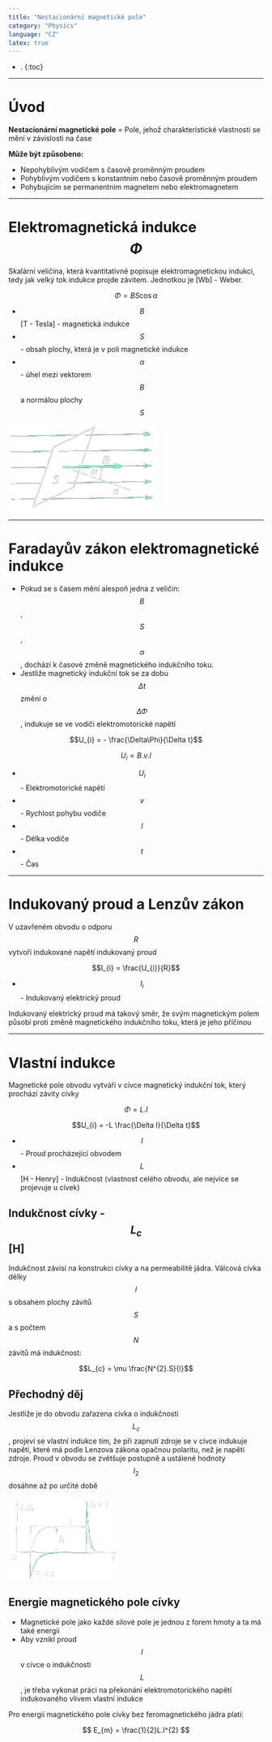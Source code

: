 ```yaml
---
title: "Nestacionární magnetické pole"
category: "Physics"
language: "CZ"
latex: true
---
```


- .
{:toc}
---

# Úvod

**Nestacionární magnetické pole** = Pole, jehož charakteristické vlastnosti se mění v závislosti na čase

**Může být způsobeno:**

- Nepohyblivým vodičem s časově proměnným proudem
- Pohyblivým vodičem s konstantním nebo časově proměnným proudem
- Pohybujícím se permanentním magnetem nebo elektromagnetem

---

# Elektromagnetická indukce $$\Phi$$
Skalární veličina, která kvantitativně popisuje elektromagnetickou indukci, tedy jak velký tok indukce projde závitem. Jednotkou je [Wb] - Weber.

$$ \Phi = BS\cos\alpha $$

- $$B$$ [T - Tesla] - magnetická indukce
- $$S$$ - obsah plochy, která je v poli magnetické indukce
- $$\alpha$$ - úhel mezi vektorem $$B$$ a normálou plochy $$S$$

![Tok magnetické indukce](/assets/img/physics/nestacionarni-magneticke-pole/tok-magneticke-indukce.png)

---

# Faradayův zákon elektromagnetické indukce
- Pokud se s časem mění alespoň jedna z veličin: $$B$$, $$S$$, $$\alpha$$, dochází k časové změně magnetického indukčního toku.
- Jestliže magnetický indukční tok se za dobu $$\Delta t$$ změní o $$\Delta\Phi$$, indukuje se ve vodiči elektromotorické napětí

$$U_{i} = - \frac{\Delta\Phi}{\Delta t}$$

$$U_{i} = B.v.l$$

- $$U_{i}$$ - Elektromotorické napětí
- $$v$$ - Rychlost pohybu vodiče
- $$l$$ - Délka vodiče
- $$t$$ - Čas

---

# Indukovaný proud a Lenzův zákon
V uzavřeném obvodu o odporu $$R$$ vytvoří indukované napětí indukovaný proud

$$I_{i} = \frac{U_{i}}{R}$$

- $$I_{i}$$ - Indukovaný elektrický proud

Indukovaný elektrický proud má takový směr, že svým magnetickým polem působí proti změně magnetického indukčního toku, která je jeho příčinou 

---

# Vlastní indukce
Magnetické pole obvodu vytváří v cívce magnetický indukční tok, který prochází závity cívky

$$\Phi = L.I$$

$$U_{i} = -L \frac{\Delta I}{\Delta t}$$

- $$I$$ - Proud procházející obvodem
- $$L$$ [H - Henry] - Indukčnost (vlastnost celého obvodu, ale nejvíce se projevuje u cívek)

## Indukčnost cívky - $$L_{c}$$ [H]
Indukčnost závisí na konstrukci cívky a na permeabilitě jádra. Válcová cívka délky $$l$$ s obsahem plochy závitů $$S$$ a s počtem $$N$$ závitů má indukčnost:

$$L_{c} = \mu \frac{N^{2}.S}{l}$$

## Přechodný děj
Jestliže je do obvodu zařazena cívka o indukčnosti $$L_{c}$$, projeví se vlastní indukce tím, že při zapnutí zdroje se v cívce indukuje napětí, které má podle Lenzova zákona opačnou polaritu, než je napětí zdroje. Proud v obvodu se zvětšuje postupně a ustálené hodnoty $$I_{2}$$ dosáhne až po určité době

![Přechodný děj](/assets/img/physics/nestacionarni-magneticke-pole/prechodny-dej.png)

## Energie magnetického pole cívky
- Magnetické pole jako každé silové pole je jednou z forem hmoty a ta má také energii
- Aby vznikl proud $$I$$ v cívce o indukčnosti $$L$$, je třeba vykonat práci na překonání elektromotorického napětí indukovaného vlivem vlastní indukce

Pro energii magnetického pole cívky bez feromagnetického jádra platí:

$$ E_{m} = \frac{1}{2}L.I^{2} $$
